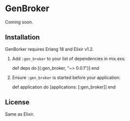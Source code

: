 # GenBroker

Coming soon.

## Installation

GenBorker requires Erlang 18 and Elixir v1.2.

  1. Add `:gen_broker` to your list of dependencies in mix.exs:

        def deps do
          [{:gen_broker, "~> 0.0.1"}]
        end

  2. Ensure `:gen_broker` is started before your application:

        def application do
          [applications: [:gen_broker]]
        end

## License

Same as Elixir.